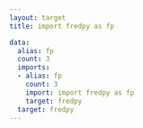 ```yaml
---
layout: target
title: import fredpy as fp

data:
  alias: fp
  count: 3
  imports:
  - alias: fp
    count: 3
    import: import fredpy as fp
    target: fredpy
  target: fredpy
---
```

